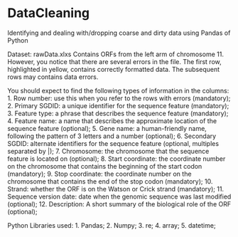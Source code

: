 # DataCleaning
Identifying and dealing with/dropping coarse and dirty data using Pandas of Python

Dataset: rawData.xlxs
     Contains ORFs from the left arm of chromosome 11.  However, you notice that there are several errors in the file.  The first row, highlighted in yellow, contains correctly formatted data. The subsequent rows may contains data errors.
     
You should expect to find the following types of information in the columns:
      1.	Row number: use this when you refer to the rows with errors (mandatory);
      2.  Primary SGDID: a unique identifier for the sequence feature (mandatory);
      3.  Feature type: a phrase that describes the sequence feature   (mandatory);
      4.  Feature name: a name that describes the approximate location of the sequence feature (optional);
      5.	Gene name: a human-friendly name, following the pattern of 3 letters and a number (optional);
      6.  Secondary SGDID: alternate identifiers for the sequence feature  (optional, multiples separated by |);
      7.  Chromosome: the chromosome that the sequence feature is located on (optional);
      8.  Start coordinate: the coordinate number on the chromosome that contains the beginning of the start codon (mandatory);
      9.  Stop coordinate: the coordinate number on the chromosome that  contains the end of the stop codon  (mandatory);
      10. Strand: whether the ORF is on the Watson or Crick strand (mandatory);
      11. Sequence version date: date when the genomic sequence was last modified (optional);
      12. Description: A short summary of the biological role of the ORF (optional);

Python Libraries used:
      1. Pandas;
      2. Numpy;
      3. re;
      4. array;
      5. datetime;
